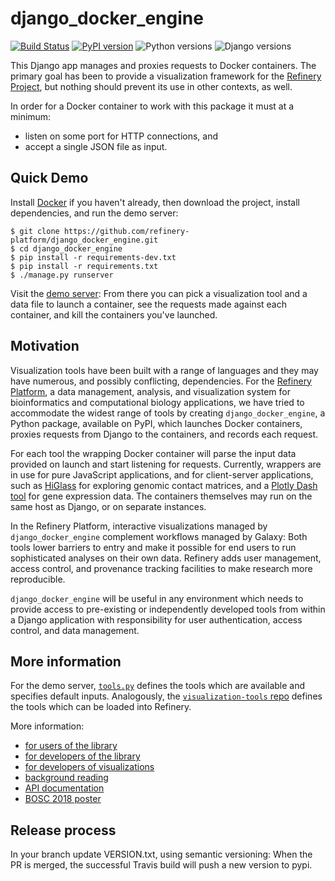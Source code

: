 # django_docker_engine 

[![Build Status](https://travis-ci.org/refinery-platform/django_docker_engine.svg?branch=master)](https://travis-ci.org/refinery-platform/django_docker_engine)
[![PyPI version](https://badge.fury.io/py/django-docker-engine.svg)](https://pypi.org/project/django-docker-engine/)
![Python versions](https://img.shields.io/pypi/pyversions/django_docker_engine.svg)
![Django versions](https://img.shields.io/pypi/djversions/django_docker_engine.svg)
    
This Django app manages and proxies requests to Docker containers.
The primary goal has been to provide a visualization framework for the
[Refinery Project](https://github.com/refinery-platform/refinery-platform),
but nothing should prevent its use in other contexts, as well.

In order for a Docker container to work with this package it must at a minimum:

- listen on some port for HTTP connections, and
- accept a single JSON file as input.

## Quick Demo

Install [Docker](https://store.docker.com/search?offering=community&type=edition)
if you haven't already, then download the project, install dependencies, and
run the demo server:

```
$ git clone https://github.com/refinery-platform/django_docker_engine.git
$ cd django_docker_engine
$ pip install -r requirements-dev.txt
$ pip install -r requirements.txt
$ ./manage.py runserver
```

Visit the [demo server](http://localhost:8000/): From there you can pick a visualization
tool and a data file to launch a container, see the requests made against
each container, and kill the containers you've launched.

## Motivation

Visualization tools have been built with a range of languages and they may have numerous, and possibly conflicting, dependencies. For the [Refinery Platform](http://refinery-platform.org), a data management, analysis, and visualization system for bioinformatics and computational biology applications, we have tried to accommodate the widest range of tools by creating `django_docker_engine`, a Python package, available on PyPI, which launches Docker containers, proxies requests from Django to the containers, and records each request.

For each tool the wrapping Docker container will parse the input data provided on launch and start listening for requests. Currently, wrappers are in use for pure JavaScript applications, and for client-server applications, such as [HiGlass](http://higlass.io) for exploring genomic contact matrices, and a [Plotly Dash tool](https://github.com/refinery-platform/heatmap-scatter-dash) for gene expression data. The containers themselves may run on the same host as Django, or on separate instances. 

In the Refinery Platform, interactive visualizations managed by `django_docker_engine` complement workflows managed by Galaxy: Both tools lower barriers to entry and make it possible for end users to run sophisticated analyses on their own data. Refinery adds user management, access control, and provenance tracking facilities to make research more reproducible.

`django_docker_engine` will be useful in any environment which needs to provide access to pre-existing or independently developed tools from within a Django application with responsibility for user authentication, access control, and data management.


## More information

For the demo server, [`tools.py`](demo_path_routing_auth/tools.py) defines the tools
which are available and specifies default inputs. Analogously,
the [`visualization-tools` repo](https://github.com/refinery-platform/visualization-tools)
defines the tools which can be loaded into Refinery.

More information:
- [for users of the library](README-USERS.md)
- [for developers of the library](README-DEVS.md)
- [for developers of visualizations](README-VIS.md)
- [background reading](notes)
- [API documentation](https://www.pydoc.io/pypi/django-docker-engine-0.0.57/)
- [BOSC 2018 poster](https://f1000research.com/posters/7-1078)

## Release process

In your branch update VERSION.txt, using semantic versioning:
When the PR is merged, the successful Travis build will push a new version to pypi.